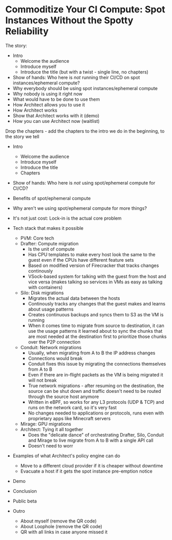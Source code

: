 # Commoditize Your CI Compute: Spot Instances Without the Spotty Reliability

The story:

- Intro
  - Welcome the audience
  - Introduce myself
  - Introduce the title (but with a twist - single line, no chapters)
- Show of hands: Who here is _not_ running their CI/CD on spot instances/ephemeral compute?
- Why everybody should be using spot instances/ephemeral compute
- Why nobody is using it right now
- What would have to be done to use them
- How Architect allows you to use it
- How Architect works
- Show that Architect works with it (demo)
- How you can use Architect now (waitlist)

Drop the chapters - add the chapters to the intro we do in the beginning, to the story we tell

- Intro
  - Welcome the audience
  - Introduce myself
  - Introduce the title
  - Chapters
- Show of hands: Who here is _not_ using spot/ephemeral compute for CI/CD?
- Benefits of spot/ephemeral compute
- Why aren't we using spot/ephemeral compute for more things?
- It's not just cost: Lock-in is the actual core problem

- Tech stack that makes it possible
  - PVM: Core tech
  - Drafter: Compute migration
    - Is the unit of compute
    - Has CPU templates to make every host look the same to the guest even if the CPUs have different feature sets
    - Based on modified version of Firecracker that tracks changes continously
    - VSock-based system for talking with the guest from the host and vice versa (makes talking so services in VMs as easy as talking with containers)
  - Silo: Disk migrations
    - Migrates the actual data between the hosts
    - Continously tracks any changes that the guest makes and learns about usage patterns
    - Creates continuous backups and syncs them to S3 as the VM is running
    - When it comes time to migrate from source to destination, it can use the usage patterns it learned about to sync the chunks that are most needed at the destination first to prioritize those chunks over the P2P connection
  - Conduit: Network migrations
    - Usually, when migrating from A to B the IP address changes
    - Connections would break
    - Conduit fixes this issue by migrating the connections themselves from A to B
    - Even if there are in-flight packets as the VM is being migrated it will not break
    - True network migrations - after resuming on the destination, the source can be shut down and traffic doesn't need to be routed through the source host anymore
    - Written in eBPF, so works for any L3 protocols (UDP & TCP) and runs on the network card, so it's very fast
    - No changes needed to applications or protocols, runs even with proprietary apps like Minecraft servers
  - Mirage: GPU migrations
  - Architect: Tying it all together
    - Does the "delicate dance" of orchestrating Drafter, Silo, Conduit and Mirage to live migrate from A to B with a single API call
    - Doesn't need to worr
- Examples of what Architect's policy engine can do
  - Move to a different cloud provider if it is cheaper without downtime
  - Evacuate a host if it gets the spot instance pre-emption notice
- Demo
- Conclusion
- Public beta
- Outro
  - About myself (remove the QR code)
  - About Loophole (remove the QR code)
  - QR with all links in case anyone missed it
